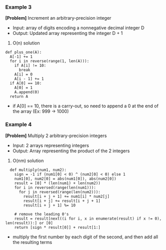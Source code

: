 ### Example 3
**[Problem]** Increment an arbitrary-precision integer
- Input: array of digits encoding a nonnegative decimal integer D
- Output: Updated array representing the integer D + 1
1. O(n) solution
  ```
  def plus_one(A):
    A[-1] += 1
    for i in reverse(range(1, len(A))):
      if A[i] != 10:
        break
      A[i] = 0
      A[i - 1] += 1
    if A[0] == 10:
      A[0] = 1
      A.append(0)
    return A
  ```
  - if A[0] == 10, there is a carry-out, so need to append a 0 at the end of the array (Ex: 999 -> 1000)

### Example 4
**[Problem]** Multiply 2 arbitrary-precision integers
- Input: 2 arrays representing integers
- Output: Array representing the product of the 2 integers
1. O(nm) solution
  ```
    def multiply(num1, num2):
      sign = -1 if (num1[0] < 0) ^ (num2[0] < 0) else 1
      num1[0], num2[0] = abs(num1[0]), abs(num2[0])
      result = [0] * (len(num1) + len(num2))
      for i in reversed(range(len(num1))):
        for j in reversed(range(len(num2))):
          result[i + j + 1] += num1[i] * num2[j]
          result[i + j] += result[i + j + 1]
          result[i + j + 1] %= 10
      
      # remove the leading 0's
      result = result[next((i for i, x in enumerate(result) if x != 0), len(result)):] or [0]
      return [sign * result[0]] + result[1:]  
  ```
  - multiply the first number by each digit of the second, and then add all the resulting terms
